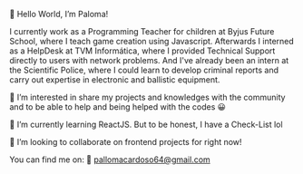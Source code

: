 🙋 Hello World, I’m Paloma!

I currently work as a Programming Teacher for children at Byjus Future School, where I teach game creation using Javascript.
Afterwards I interned as a HelpDesk at TVM Informática, where I provided Technical Support directly to users with network problems.
And I've already been an intern at the Scientific Police, where I could learn to develop criminal reports and carry out expertise in electronic and ballistic equipment.

👀 I’m interested in share my projects and knowledges with the community and to be able to help and being helped with the codes 😀

🌱 I’m currently learning ReactJS. But to be honest, I have a Check-List lol

💞️ I’m looking to collaborate on frontend projects for right now!

You can find me on:
📩  pallomacardoso64@gmail.com

<!---
palomacardoso/palomacardoso is a ✨ special ✨ repository because its `README.md` (this file) appears on your GitHub profile.
You can click the Preview link to take a look at your changes.
--->

